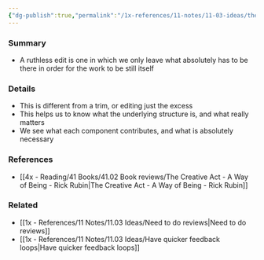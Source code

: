 ```yaml
---
{"dg-publish":true,"permalink":"/1x-references/11-notes/11-03-ideas/the-ruthless-edit/","title":"The ruthless edit","created":"2023-03-26T21:55:22.000+03:00","updated":"2024-02-14T20:18:22.055+03:00"}
---
```



### Summary
- A ruthless edit is one in which we only leave what absolutely has to be there in order for the work to be still itself

### Details
- This is different from a trim, or editing just the excess
- This helps us to know what the underlying structure is, and what really matters
- We see what each component contributes, and what is absolutely necessary

### References
- [[4x - Reading/41 Books/41.02 Book reviews/The Creative Act - A Way of Being - Rick Rubin\|The Creative Act - A Way of Being - Rick Rubin]]

### Related
- [[1x - References/11 Notes/11.03 Ideas/Need to do reviews\|Need to do reviews]]
- [[1x - References/11 Notes/11.03 Ideas/Have quicker feedback loops\|Have quicker feedback loops]]

